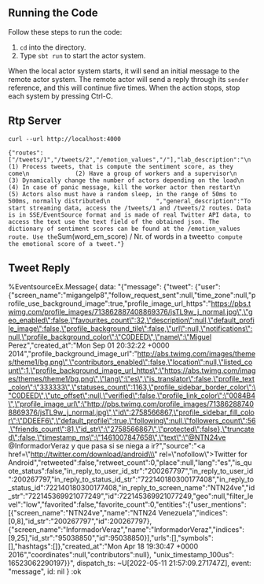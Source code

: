 
Running the Code
----------------

Follow these steps to run the code:

1. `cd` into the directory.
1. Type `sbt run` to start the actor system.

When the local actor system starts, it will send an initial message
to the remote actor system. The remote actor will send a reply through
its `sender` reference, and this will continue five times. When the
action stops, stop each system by pressing Ctrl-C.

Rtp Server
-----------------

`curl --url http://localhost:4000`

`
{"routes":["/tweets/1","/tweets/2","/emotion_values","/"],"lab_description":"\n            
(1) Process tweets, that is compute the sentiment score, as they come\n            
(2) Have a group of workers and a supervisor\n            
(3) Dynamically change the number of actors depending on the load\n            
(4) In case of panic message, kill the worker actor then restart\n            
(5) Actors also must have a random sleep, in the range of 50ms to 500ms, normally distributed\n            
","general_description":"To start streaming data, access the /tweets/1 and /tweets/2 routes. Data is in SSE/EventSource format and is made of real Twitter API data, to access the text use the text field of the obtained json. The dictionary of sentiment scores can be found at the /emotion_values route. Use the `Sum(word_em_score) / Nr. of words in a tweet` to compute the emotional score of a tweet."}
`

Tweet Reply
------------------
%EventsourceEx.Message{
  data: "{\"message\": {\"tweet\": {\"user\":{\"screen_name\":\"migangelp8\",\"follow_request_sent\":null,\"time_zone\":null,\"profile_use_background_image\":true,\"profile_image_url_https\":\"https://pbs.twimg.com/profile_images/713862887408869376/jsTL9w_j_normal.jpg\",\"geo_enabled\":false,\"favourites_count\":32,\"description\":null,\"default_profile_image\":false,\"profile_background_tile\":false,\"url\":null,\"notifications\":null,\"profile_background_color\":\"C0DEED\",\"name\":\"Miguel Perez\",\"created_at\":\"Mon Sep 01 20:32:22 +0000 2014\",\"profile_background_image_url\":\"http://abs.twimg.com/images/themes/theme1/bg.png\",\"contributors_enabled\":false,\"location\":null,\"listed_count\":1,\"profile_background_image_url_https\":\"https://abs.twimg.com/images/themes/theme1/bg.png\",\"lang\":\"es\",\"is_translator\":false,\"profile_text_color\":\"333333\",\"statuses_count\":1163,\"profile_sidebar_border_color\":\"C0DEED\",\"utc_offset\":null,\"verified\":false,\"profile_link_color\":\"0084B4\",\"profile_image_url\":\"http://pbs.twimg.com/profile_images/713862887408869376/jsTL9w_j_normal.jpg\",\"id\":2758566867,\"profile_sidebar_fill_color\":\"DDEEF6\",\"default_profile\":true,\"following\":null,\"followers_count\":56,\"friends_count\":81,\"id_str\":\"2758566867\",\"protected\":false},\"truncated\":false,\"timestamp_ms\":\"1461007847658\",\"text\":\"@NTN24ve @InformadorVeraz y que pasa si se niega a ir?\",\"source\":\"<a href=\\\"http://twitter.com/download/android\\\" rel=\\\"nofollow\\\">Twitter for Android</a>\",\"retweeted\":false,\"retweet_count\":0,\"place\":null,\"lang\":\"es\",\"is_quote_status\":false,\"in_reply_to_user_id_str\":\"200267797\",\"in_reply_to_user_id\":200267797,\"in_reply_to_status_id_str\":\"722140180300177408\",\"in_reply_to_status_id\":722140180300177408,\"in_reply_to_screen_name\":\"NTN24ve\",\"id_str\":\"722145369921077249\",\"id\":722145369921077249,\"geo\":null,\"filter_level\":\"low\",\"favorited\":false,\"favorite_count\":0,\"entities\":{\"user_mentions\":[{\"screen_name\":\"NTN24ve\",\"name\":\"NTN24 Venezuela\",\"indices\":[0,8],\"id_str\":\"200267797\",\"id\":200267797},{\"screen_name\":\"InformadorVeraz\",\"name\":\"InformadorVeraz\",\"indices\":[9,25],\"id_str\":\"95038850\",\"id\":95038850}],\"urls\":[],\"symbols\":[],\"hashtags\":[]},\"created_at\":\"Mon Apr 18 19:30:47 +0000 2016\",\"coordinates\":null,\"contributors\":null}, \"unix_timestamp_100us\": 16523062290197}}",
  dispatch_ts: ~U[2022-05-11 21:57:09.271747Z],
  event: "message",
  id: nil
}
:ok
